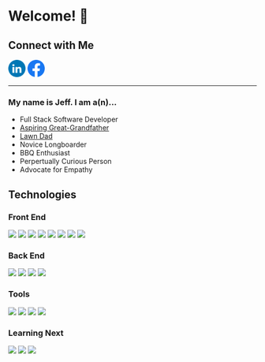 # Welcome! 👋

## Connect with Me
[<img src="./README_Visuals/LinkedIn.svg" height="35px"/>](https://www.linkedin.com/in/jeff-var/)
[<img src="./README_Visuals/Facebook.svg" height="35px"/>](https://www.facebook.com/jeffvarughese/)

---



### My name is Jeff. I am a(n)...
- Full Stack Software Developer
- [Aspiring Great-Grandfather](README_Visuals/Family_photo.jpg)
- [Lawn Dad](README_Visuals/Lawn.png)
- Novice Longboarder
- BBQ Enthusiast
- Perpertually Curious Person
- Advocate for Empathy

## Technologies

### Front End
<p float="left">
    <img src="https://img.shields.io/badge/JavaScript-323330?style=for-the-badge&logo=javascript&logoColor=F7DF1E" height="25px" />
    <img src="https://img.shields.io/badge/React-20232A?style=for-the-badge&logo=react&logoColor=61DAFB" height="25px" />
    <img src="https://img.shields.io/badge/Redux-green?style=for-the-badge&logo=redux&logoColor=white" height="25px" />
    <img src="https://img.shields.io/badge/Redux--Saga-red?style=for-the-badge&logo=Redux-Saga&logoColor=white" height="25px" />
    <img src="https://img.shields.io/badge/CSS3-1572B6?style=for-the-badge&logo=css3&logoColor=white" height="25px" />
    <img src="https://img.shields.io/badge/HTML5-E34F26?style=for-the-badge&logo=html5&logoColor=white" height="25px" />
    <img src="https://img.shields.io/badge/Material--UI-blue?style=for-the-badge&logo=mui&logoColor=white" height="25px" />
    <img src="https://img.shields.io/badge/Markdown-242121?style=for-the-badge&logo=markdown&logoColor=white" height="25px" />
</p>

### Back End
<p float="left">
    <img src="https://img.shields.io/badge/npm-CB3837?style=for-the-badge&logo=npm&logoColor=white" height="25px"/>
    <img src="https://img.shields.io/badge/Node.js-339933?style=for-the-badge&logo=nodedotjs&logoColor=white" height="25px"/>
    <img src="https://img.shields.io/badge/Express.js-242121?style=for-the-badge&logo=express&logoColor=white" height="25px"/>
    <img src="https://img.shields.io/badge/PostgreSQL-316192?style=for-the-badge&logo=postgresql&logoColor=white" height="25px"/>
</p>

### Tools
<p float="left">
    <img src="https://img.shields.io/badge/VSCode-0078D4?style=for-the-badge&logo=visual%20studio%20code&logoColor=white" height="25px"/>
    <img src="https://img.shields.io/badge/Git-E44C30?style=for-the-badge&logo=git&logoColor=white" height="25px"/>
    <img src="https://img.shields.io/badge/Postman-FF6C37?style=for-the-badge&logo=Postman&logoColor=white" height="25px"/>
    <img src="https://img.shields.io/badge/Postico-blue?style=for-the-badge&logoColor=white" height="25px">
</p>

### Learning Next
<p float="left">
    <img src="https://img.shields.io/badge/Python-3670A0?style=for-the-badge&logo=python&logoColor=ffdd54" height="25px"/>
    <img src="https://img.shields.io/badge/Amazon%20AWS-yellow?style=for-the-badge&logo=amazonaws&logoColor=white" height="25px" >
    <img src="https://img.shields.io/badge/TypeScript-%23007ACC.svg?style=for-the-badge&logo=typescript&logoColor=white" height="25px"/>
</p>

<!--
**JeffreyVar/JeffreyVar** is a ✨ _special_ ✨ repository because its `README.md` (this file) appears on your GitHub profile.

Here are some ideas to get you started:

- 🔭 I’m currently working on ...
- 🌱 I’m currently learning ...
- 👯 I’m looking to collaborate on ...
- 🤔 I’m looking for help with ...
- 💬 Ask me about ...
- 📫 How to reach me: ...
- 😄 Pronouns: ...
- ⚡ Fun fact: ...
-->
